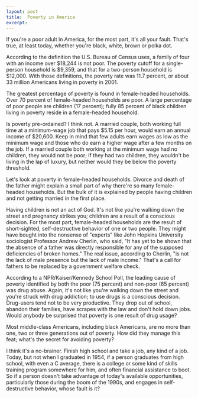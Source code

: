 ```yaml
---
layout: post
title:  Poverty in America
excerpt:
---
```




            

    

            

If you're a poor adult in America, for the most part, it's all your fault. That's true, at least today, whether you're black, white, brown or polka dot. 

According to the definition the U.S. Bureau of Census uses, a family of four with an income over $18,244 is not poor. The poverty cutoff for a single-person household is $9,359, and that for a two-person household is $12,000. With those definitions, the poverty rate was 11.7 percent, or about 33 million Americans living in poverty in 2001. 

The greatest percentage of poverty is found in female-headed households. Over 70 percent of female-headed households are poor. A large percentage of poor people are children (17 percent); fully 85 percent of black children living in poverty reside in a female-headed household. 

Is poverty pre-ordained? I think not. A married couple, both working full time at a minimum-wage job that pays $5.15 per hour, would earn an annual income of $20,600. Keep in mind that few adults earn wages as low as the minimum wage and those who do earn a higher wage after a few months on the job. If a married couple both working at the minimum wage had no children, they would not be poor; if they had two children, they wouldn't be living in the lap of luxury, but neither would they be below the poverty threshold. 

Let's look at poverty in female-headed households. Divorce and death of the father might explain a small part of why there're so many female-headed households. But the bulk of it is explained by people having children and not getting married in the first place. 

Having children is not an act of God. It's not like you're walking down the street and pregnancy strikes you; children are a result of a conscious decision. For the most part, female-headed households are the result of short-sighted, self-destructive behavior of one or two people. They might have bought into the nonsense of "experts" like John Hopkins University sociologist Professor Andrew Cherlin, who said, "It has yet to be shown that the absence of a father was directly responsible for any of the supposed deficiencies of broken homes." The real issue, according to Cherlin, "is not the lack of male presence but the lack of male income." That's a call 
for fathers to be replaced by a government welfare check. 

According to a NPR/Kaiser/Kennedy School Poll, the leading cause of poverty identified by both the poor (75 percent) and non-poor (65 percent) was drug abuse. Again, it's not like you're walking down the street and you're struck with drug addiction; to use drugs is a conscious decision. Drug-users tend not to be very productive. They drop out of school, abandon their families, have scrapes with the law and don't hold down jobs. Would anybody be surprised that poverty is one result of drug usage? 

Most middle-class Americans, including black Americans, are no more than one, two or three generations out of poverty. How did they manage this feat; what's the secret for avoiding poverty? 

I think it's a no-brainer. Finish high school and take a job, any kind of a job. Today, but not when I graduated in 1954, if a person graduates from high school, with even a C average, there is a college or some kind of skills training program somewhere for him, and often financial assistance to boot. So if a person doesn't take advantage of today's available opportunities, particularly those during the boom of the 1990s, and engages in self-destructive behavior, whose 
fault is it? 

        
